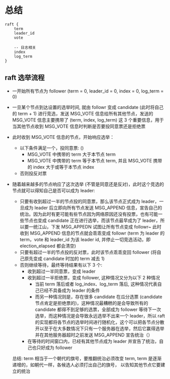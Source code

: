 # 总结

```
raft {
    term
    leader_id
    vote

    -- 日志相关
    index
    log_term
}

```


## raft 选举流程

* 一开始所有节点为 follower (term = 0, leader_id = 0, index = 0, log_term = 0)
* 一旦某个节点到达设置的选举时间, 就由 followr 变成 candidate (此时将自己的 term + 1) 进行竞选，发送 MSG_VOTE 信息给所有其他节点，发送的 MSG_VOTE 信息主要携带了 (term, index, log_term) 这 3 个重要信息，用于当其他节点收到 MSG_VOTE 信息时判断是否要投同意票还是拒绝票
* 此时收到 MSG_VOTE 信息的节点，开始响应选举：
    * 以下条件满足一个，投同意票: ()
        * MSG_VOTE 中携带的 term 大于本节点 term
        * MSG_VOTE 中携带的 term 等于本节点 term, 并且 MSG_VOTE 携带的 index 大于或等于本节点  index
    * 否则投反对票
* 随着越来越多的节点响应了这次选举 (不管是同意还是反对)，此时这个竞选的节点就可以得知自己是否可以成为 leader:
    * 只要有收到超过一半的节点投的同意票，那么该节点正式成为 leader，一旦成为 leader 后立即向所有节点发送 MSG_APPEND 信息，宣告自己的统治。因为此时有更可能有些节点因为网络原因还没有投票，也有可能一些节点也变成 candidate 正在进行选举，而该节点最早成为了 leader，所以要一统江山，下发 MSG_APPEDN 试图让所有节点变成 followr~ 此时收到 MSG_APPEND 信息的节点就会乖乖变成 followr (term 为 leader 的 term，vote 和 leader_id 为该 leader id, 并停止一切竞选活动，即 election_elapsed 都会清空)
    * 只要有超过一半的节点投的反对票，此时该节点乖乖变回 follower (将自己原先变成 candidate 时加的 term 减去 1)
    * 否则继续等待，最终等待结果有以下 3 个:
        * 收到超过一半同意票，变成 leader
        * 收到超过一半拒绝票，变成 follower, 这种情况又分为以下 2 种情况
            * 当前 term 落后或者 log_index、log_term 落后, 这种情况代表自己已经不具备成为 leader 的条件
            * 而另一种情况则是，存在很多 candidate 在瓜分选票 (candidate 节点肯定是拒绝票的)，这种情况最糟糕的是会导致所有的 candidate 都得不到足够的选票，全部成为 follower 等待下一次选举，而这种情况是会导致永远选举不出来一个 leader，所以 raft 的实现都将各节点的选举时间进行随机化，这个可以把各节点分散开以至于在大多数情况下只有一个服务器在选举，然后它赢得选举并在其他服务器超时之前发送 MSG_APPEND 宣告统治（）
        * 在等待的时间窗口内，已经有其他节点成为 leader 并宣告了统治，自己也只好成为 follower


    总结: term 相当于一个朝代的旗号，要推翻统治必须改变 term,
    term 是逐渐递增的，如朝代一样，各候选人必须打出自己的旗号，
    以告知其他节点它要建立的统治
